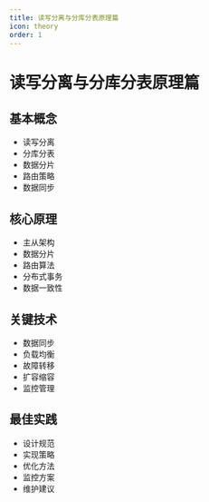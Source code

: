 ```yaml
---
title: 读写分离与分库分表原理篇
icon: theory
order: 1
---
```


# 读写分离与分库分表原理篇

## 基本概念
- 读写分离
- 分库分表
- 数据分片
- 路由策略
- 数据同步

## 核心原理
- 主从架构
- 数据分片
- 路由算法
- 分布式事务
- 数据一致性

## 关键技术
- 数据同步
- 负载均衡
- 故障转移
- 扩容缩容
- 监控管理

## 最佳实践
- 设计规范
- 实现策略
- 优化方法
- 监控方案
- 维护建议
